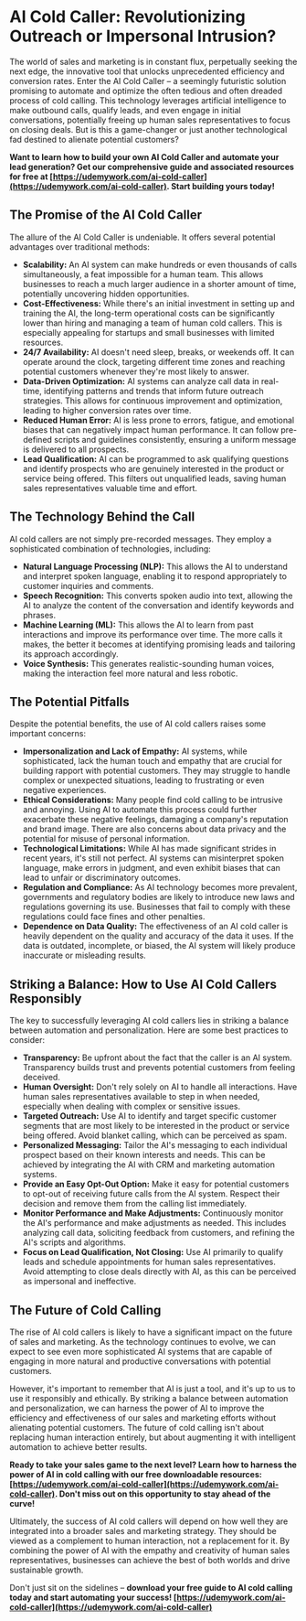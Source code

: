 # AI Cold Caller: Revolutionizing Outreach or Impersonal Intrusion?

The world of sales and marketing is in constant flux, perpetually seeking the next edge, the innovative tool that unlocks unprecedented efficiency and conversion rates. Enter the AI Cold Caller – a seemingly futuristic solution promising to automate and optimize the often tedious and often dreaded process of cold calling. This technology leverages artificial intelligence to make outbound calls, qualify leads, and even engage in initial conversations, potentially freeing up human sales representatives to focus on closing deals. But is this a game-changer or just another technological fad destined to alienate potential customers?

**Want to learn how to build your own AI Cold Caller and automate your lead generation? Get our comprehensive guide and associated resources for free at [https://udemywork.com/ai-cold-caller](https://udemywork.com/ai-cold-caller). Start building yours today!**

## The Promise of the AI Cold Caller

The allure of the AI Cold Caller is undeniable. It offers several potential advantages over traditional methods:

*   **Scalability:** An AI system can make hundreds or even thousands of calls simultaneously, a feat impossible for a human team. This allows businesses to reach a much larger audience in a shorter amount of time, potentially uncovering hidden opportunities.
*   **Cost-Effectiveness:** While there's an initial investment in setting up and training the AI, the long-term operational costs can be significantly lower than hiring and managing a team of human cold callers. This is especially appealing for startups and small businesses with limited resources.
*   **24/7 Availability:** AI doesn't need sleep, breaks, or weekends off. It can operate around the clock, targeting different time zones and reaching potential customers whenever they're most likely to answer.
*   **Data-Driven Optimization:** AI systems can analyze call data in real-time, identifying patterns and trends that inform future outreach strategies. This allows for continuous improvement and optimization, leading to higher conversion rates over time.
*   **Reduced Human Error:** AI is less prone to errors, fatigue, and emotional biases that can negatively impact human performance. It can follow pre-defined scripts and guidelines consistently, ensuring a uniform message is delivered to all prospects.
*   **Lead Qualification:** AI can be programmed to ask qualifying questions and identify prospects who are genuinely interested in the product or service being offered. This filters out unqualified leads, saving human sales representatives valuable time and effort.

## The Technology Behind the Call

AI cold callers are not simply pre-recorded messages. They employ a sophisticated combination of technologies, including:

*   **Natural Language Processing (NLP):** This allows the AI to understand and interpret spoken language, enabling it to respond appropriately to customer inquiries and comments.
*   **Speech Recognition:** This converts spoken audio into text, allowing the AI to analyze the content of the conversation and identify keywords and phrases.
*   **Machine Learning (ML):** This allows the AI to learn from past interactions and improve its performance over time. The more calls it makes, the better it becomes at identifying promising leads and tailoring its approach accordingly.
*   **Voice Synthesis:** This generates realistic-sounding human voices, making the interaction feel more natural and less robotic.

## The Potential Pitfalls

Despite the potential benefits, the use of AI cold callers raises some important concerns:

*   **Impersonalization and Lack of Empathy:** AI systems, while sophisticated, lack the human touch and empathy that are crucial for building rapport with potential customers. They may struggle to handle complex or unexpected situations, leading to frustrating or even negative experiences.
*   **Ethical Considerations:** Many people find cold calling to be intrusive and annoying. Using AI to automate this process could further exacerbate these negative feelings, damaging a company's reputation and brand image. There are also concerns about data privacy and the potential for misuse of personal information.
*   **Technological Limitations:** While AI has made significant strides in recent years, it's still not perfect. AI systems can misinterpret spoken language, make errors in judgment, and even exhibit biases that can lead to unfair or discriminatory outcomes.
*   **Regulation and Compliance:** As AI technology becomes more prevalent, governments and regulatory bodies are likely to introduce new laws and regulations governing its use. Businesses that fail to comply with these regulations could face fines and other penalties.
*   **Dependence on Data Quality:** The effectiveness of an AI cold caller is heavily dependent on the quality and accuracy of the data it uses. If the data is outdated, incomplete, or biased, the AI system will likely produce inaccurate or misleading results.

## Striking a Balance: How to Use AI Cold Callers Responsibly

The key to successfully leveraging AI cold callers lies in striking a balance between automation and personalization. Here are some best practices to consider:

*   **Transparency:** Be upfront about the fact that the caller is an AI system. Transparency builds trust and prevents potential customers from feeling deceived.
*   **Human Oversight:** Don't rely solely on AI to handle all interactions. Have human sales representatives available to step in when needed, especially when dealing with complex or sensitive issues.
*   **Targeted Outreach:** Use AI to identify and target specific customer segments that are most likely to be interested in the product or service being offered. Avoid blanket calling, which can be perceived as spam.
*   **Personalized Messaging:** Tailor the AI's messaging to each individual prospect based on their known interests and needs. This can be achieved by integrating the AI with CRM and marketing automation systems.
*   **Provide an Easy Opt-Out Option:** Make it easy for potential customers to opt-out of receiving future calls from the AI system. Respect their decision and remove them from the calling list immediately.
*   **Monitor Performance and Make Adjustments:** Continuously monitor the AI's performance and make adjustments as needed. This includes analyzing call data, soliciting feedback from customers, and refining the AI's scripts and algorithms.
*   **Focus on Lead Qualification, Not Closing:** Use AI primarily to qualify leads and schedule appointments for human sales representatives. Avoid attempting to close deals directly with AI, as this can be perceived as impersonal and ineffective.

## The Future of Cold Calling

The rise of AI cold callers is likely to have a significant impact on the future of sales and marketing. As the technology continues to evolve, we can expect to see even more sophisticated AI systems that are capable of engaging in more natural and productive conversations with potential customers.

However, it's important to remember that AI is just a tool, and it's up to us to use it responsibly and ethically. By striking a balance between automation and personalization, we can harness the power of AI to improve the efficiency and effectiveness of our sales and marketing efforts without alienating potential customers. The future of cold calling isn't about replacing human interaction entirely, but about augmenting it with intelligent automation to achieve better results.

**Ready to take your sales game to the next level? Learn how to harness the power of AI in cold calling with our free downloadable resources: [https://udemywork.com/ai-cold-caller](https://udemywork.com/ai-cold-caller). Don't miss out on this opportunity to stay ahead of the curve!**

Ultimately, the success of AI cold callers will depend on how well they are integrated into a broader sales and marketing strategy. They should be viewed as a complement to human interaction, not a replacement for it. By combining the power of AI with the empathy and creativity of human sales representatives, businesses can achieve the best of both worlds and drive sustainable growth.

Don't just sit on the sidelines – **download your free guide to AI cold calling today and start automating your success! [https://udemywork.com/ai-cold-caller](https://udemywork.com/ai-cold-caller)**
